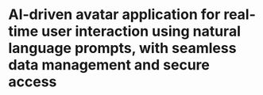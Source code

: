 # AI-driven avatar application for real-time user interaction using natural language prompts, with seamless data management and secure access
